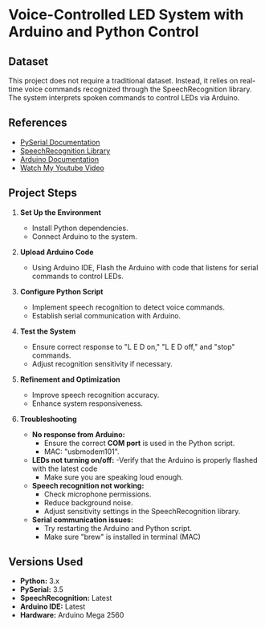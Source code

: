 # Voice-Controlled LED System with Arduino and Python Control  

## Dataset  
This project does not require a traditional dataset. Instead, it relies on real-time voice commands recognized through the SpeechRecognition library. The system interprets spoken commands to control LEDs via Arduino.  

## References  
- [PySerial Documentation](https://pyserial.readthedocs.io/en/latest/)  
- [SpeechRecognition Library](https://pypi.org/project/SpeechRecognition/)  
- [Arduino Documentation](https://www.arduino.cc/reference/en/)
- [Watch My Youtube Video](https://youtu.be/V4VgY6auqOs)  

## Project Steps  

1. **Set Up the Environment**  
   - Install Python dependencies.  
   - Connect Arduino to the system.  

2. **Upload Arduino Code**  
   - Using Arduino IDE, Flash the Arduino with code that listens for serial commands to control LEDs.  

3. **Configure Python Script**  
   - Implement speech recognition to detect voice commands.  
   - Establish serial communication with Arduino.  

4. **Test the System**  
   - Ensure correct response to "L E D on," "L E D off," and "stop" commands.  
   - Adjust recognition sensitivity if necessary.  

5. **Refinement and Optimization**  
   - Improve speech recognition accuracy.  
   - Enhance system responsiveness.  
6. **Troubleshooting**  
   - **No response from Arduino:**
     - Ensure the correct **COM port** is used in the Python script.
     - MAC: "usbmodem101".
   - **LEDs not turning on/off:**
     -Verify that the Arduino is properly flashed with the latest code
     - Make sure you are speaking loud enough.  
   - **Speech recognition not working:**  
     - Check microphone permissions.  
     - Reduce background noise.  
     - Adjust sensitivity settings in the SpeechRecognition library.  
   - **Serial communication issues:**
     - Try restarting the Arduino and Python script.
     - Make sure "brew" is installed in terminal (MAC)  

## Versions Used  
- **Python:** 3.x  
- **PySerial:** 3.5  
- **SpeechRecognition:** Latest  
- **Arduino IDE:** Latest  
- **Hardware:** Arduino Mega 2560  
